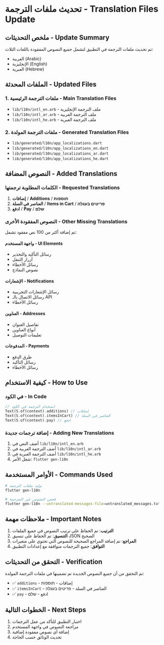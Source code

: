 # تحديث ملفات الترجمة - Translation Files Update

## ملخص التحديثات - Update Summary

تم تحديث ملفات الترجمة في التطبيق لتشمل جميع النصوص المفقودة باللغات الثلاث:
- العربية (Arabic)
- الإنجليزية (English) 
- العبرية (Hebrew)

## الملفات المحدثة - Updated Files

### 1. ملفات الترجمة الرئيسية - Main Translation Files
- `lib/l10n/intl_en.arb` - ملف الترجمة الإنجليزية
- `lib/l10n/intl_ar.arb` - ملف الترجمة العربية  
- `lib/l10n/intl_he.arb` - ملف الترجمة العبرية

### 2. ملفات الترجمة المولدة - Generated Translation Files
- `lib/generated/l10n/app_localizations.dart`
- `lib/generated/l10n/app_localizations_en.dart`
- `lib/generated/l10n/app_localizations_ar.dart`
- `lib/generated/l10n/app_localizations_he.dart`

## النصوص المضافة - Added Translations

### الكلمات المطلوبة ترجمتها - Requested Translations
1. **إضافات** / **Additions** / **תוספות**
2. **العناصر في السلة** / **Items in Cart** / **פריטים בעגלה**
3. **ادفع** / **Pay** / **שלם**

### النصوص المفقودة الأخرى - Other Missing Translations
تم إضافة أكثر من 100 نص مفقود تشمل:

#### واجهة المستخدم - UI Elements
- رسائل التأكيد والتحذير
- أزرار التنقل
- رسائل الأخطاء
- نصوص النماذج

#### الإشعارات - Notifications
- رسائل الإشعارات التجريبية
- رسائل الاتصال بالـ API
- رسائل الأخطاء

#### العناوين - Addresses
- تفاصيل العنوان
- أنواع العناوين
- تعليمات التوصيل

#### المدفوعات - Payments
- طرق الدفع
- رسائل التأكيد
- رسائل الأخطاء

## كيفية الاستخدام - How to Use

### في الكود - In Code
```dart
// استخدام الترجمة في الكود
Text(S.of(context).additions) // إضافات
Text(S.of(context).itemsInCart) // العناصر في السلة
Text(S.of(context).pay) // ادفع
```

### إضافة ترجمات جديدة - Adding New Translations
1. أضف النص في `lib/l10n/intl_en.arb`
2. أضف الترجمة العربية في `lib/l10n/intl_ar.arb`
3. أضف الترجمة العبرية في `lib/l10n/intl_he.arb`
4. شغل الأمر: `flutter gen-l10n`

## الأوامر المستخدمة - Commands Used

```bash
# توليد ملفات الترجمة
flutter gen-l10n

# فحص النصوص غير المترجمة
flutter gen-l10n --untranslated-messages-file=untranslated_messages.txt
```

## ملاحظات مهمة - Important Notes

1. **الترتيب**: تم الحفاظ على ترتيب النصوص في جميع الملفات
2. **التنسيق**: تم الحفاظ على تنسيق JSON الصحيح
3. **المراجع**: تم إضافة المراجع الصحيحة للنصوص التي تحتوي على متغيرات
4. **التوافق**: جميع الترجمات متوافقة مع إعدادات التطبيق

## التحقق من التحديثات - Verification

تم التحقق من أن جميع النصوص الجديدة تم تضمينها في ملفات الترجمة المولدة:
- ✅ `additions` - إضافات - תוספות
- ✅ `itemsInCart` - العناصر في السلة - פריטים בעגלה  
- ✅ `pay` - ادفع - שלם

## الخطوات التالية - Next Steps

1. اختبار التطبيق للتأكد من عمل الترجمات
2. مراجعة النصوص في واجهة المستخدم
3. إضافة أي نصوص مفقودة إضافية
4. تحديث الوثائق حسب الحاجة 
